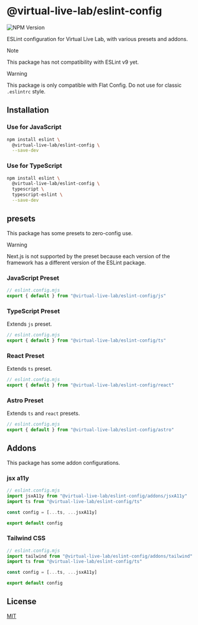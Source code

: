 
# @virtual-live-lab/eslint-config

![NPM Version](https://img.shields.io/npm/v/%40virtual-live-lab%2Feslint-config)

ESLint configuration for Virtual Live Lab, with various presets and addons.

> [!NOTE]
> This package has not compatibility with ESLint v9 yet.

> [!WARNING]
> This package is only compatible with Flat Config.
> Do not use for classic `.eslintrc` style.

## Installation

### Use for JavaScript

```bash
npm install eslint \
  @virtual-live-lab/eslint-config \
  --save-dev
```

### Use for TypeScript

```bash
npm install eslint \
  @virtual-live-lab/eslint-config \
  typescript \
  typescript-eslint \
  --save-dev
```

## presets

This package has some presets to zero-config use.

> [!WARNING]
> Next.js is not supported by the preset because each version of the framework has a different version of the ESLint package.

### JavaScript Preset

```js
// eslint.config.mjs
export { default } from "@virtual-live-lab/eslint-config/js"
```

### TypeScript Preset

Extends `js` preset.

```js
// eslint.config.mjs
export { default } from "@virtual-live-lab/eslint-config/ts"
```

### React Preset

Extends `ts` preset.

```js
// eslint.config.mjs
export { default } from "@virtual-live-lab/eslint-config/react"
```

### Astro Preset

Extends `ts` and `react` presets.

```js
// eslint.config.mjs
export { default } from "@virtual-live-lab/eslint-config/astro"
```

## Addons

This package has some addon configurations.

### jsx a11y

```js
// eslint.config.mjs
import jsxA11y from "@virtual-live-lab/eslint-config/addons/jsxA11y"
import ts from "@virtual-live-lab/eslint-config/ts"

const config = [...ts, ...jsxA11y]

export default config
```

### Tailwind CSS

```js
// eslint.config.mjs
import tailwind from "@virtual-live-lab/eslint-config/addons/tailwind"
import ts from "@virtual-live-lab/eslint-config/ts"

const config = [...ts, ...jsxA11y]

export default config
```

## License

[MIT](https://choosealicense.com/licenses/mit/)
